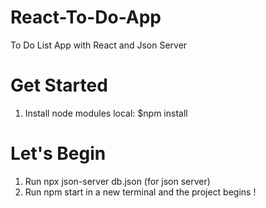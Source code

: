 # React-To-Do-App
To Do List App with React and Json Server

# Get Started 
1. Install node modules local: $npm install

# Let's Begin
1. Run npx json-server db.json (for json server)
2. Run npm start in a new terminal and the project begins
!
